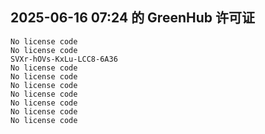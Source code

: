 ## 2025-06-16 07:24 的 GreenHub 许可证
```
No license code
No license code
SVXr-hOVs-KxLu-LCC8-6A36
No license code
No license code
No license code
No license code
No license code
No license code
No license code
```
